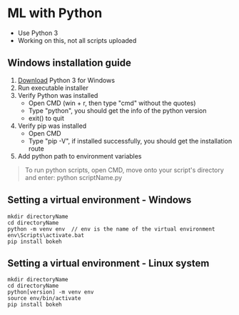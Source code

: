 # ML with Python 
- Use Python 3
- Working on this, not all scripts uploaded

## Windows installation guide
1. [Download](https://www.python.org/downloads/ "Download") Python 3 for Windows
2. Run executable installer
3. Verify Python was installed
	- Open CMD (win + r, then type "cmd" without the quotes)
	- Type "python", you should get the info of the python version
	- exit() to quit
4. Verify pip was installed
	- Open CMD
	- Type "pip -V", if installed successfully, you should get the installation route
5. Add python path to environment variables

> To run python scripts, open CMD, move onto your script's directory and enter: 
>  python scriptName.py

## Setting a virtual environment - Windows
    mkdir directoryName
    cd directoryName
    python -m venv env  // env is the name of the virtual environment
    env\Scripts\activate.bat
    pip install bokeh
## Setting a virtual environment - Linux system
    mkdir directoryName
    cd directoryName
    python[version] -m venv env
    source env/bin/activate
    pip install bokeh
